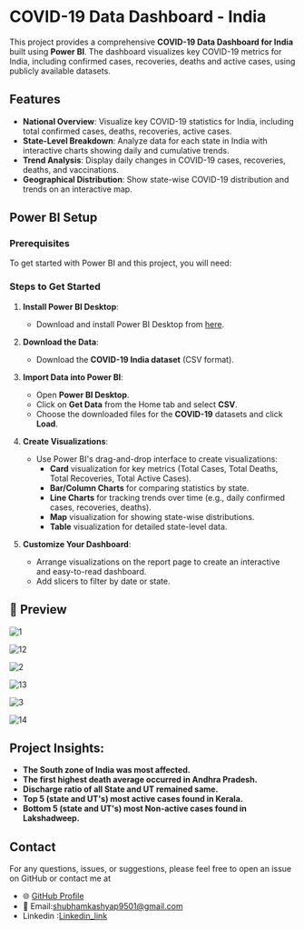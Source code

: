 # COVID-19 Data Dashboard - India

This project provides a comprehensive **COVID-19 Data Dashboard for India** built using **Power BI**. The dashboard visualizes key COVID-19 metrics for India, including confirmed cases, recoveries, deaths and active cases, using publicly available datasets.

## Features

- **National Overview**: Visualize key COVID-19 statistics for India, including total confirmed cases, deaths, recoveries, active cases.
- **State-Level Breakdown**: Analyze data for each state in India with interactive charts showing daily and cumulative trends.
- **Trend Analysis**: Display daily changes in COVID-19 cases, recoveries, deaths, and vaccinations.
- **Geographical Distribution**: Show state-wise COVID-19 distribution and trends on an interactive map.

## Power BI Setup

### Prerequisites

To get started with Power BI and this project, you will need:

### Steps to Get Started

1. **Install Power BI Desktop**:
   - Download and install Power BI Desktop from [here](https://powerbi.microsoft.com/desktop/).

2. **Download the Data**:
   - Download the **COVID-19 India dataset** (CSV format).

3. **Import Data into Power BI**:
   - Open **Power BI Desktop**.
   - Click on **Get Data** from the Home tab and select **CSV**.
   - Choose the downloaded files for the **COVID-19** datasets and click **Load**.

6. **Create Visualizations**:
   - Use Power BI's drag-and-drop interface to create visualizations:
     - **Card** visualization for key metrics (Total Cases, Total Deaths, Total Recoveries, Total Active Cases).
     - **Bar/Column Charts** for comparing statistics by state.
     - **Line Charts** for tracking trends over time (e.g., daily confirmed cases, recoveries, deaths).
     - **Map** visualization for showing state-wise distributions.
     - **Table** visualization for detailed state-level data.
  
7. **Customize Your Dashboard**:
   - Arrange visualizations on the report page to create an interactive and easy-to-read dashboard.
   - Add slicers to filter by date or state.


## 📸 Preview  




![1](https://github.com/user-attachments/assets/3a2f0407-ff64-4f3c-a682-85d932e28057)




![12](https://github.com/user-attachments/assets/68193485-b2f0-4ea8-b233-358a24e09ee8)



![2](https://github.com/user-attachments/assets/f2ef2a7a-31ca-4089-b07f-edbb3b742527)



![13](https://github.com/user-attachments/assets/5035e847-03a0-4390-87f5-5889a5b2604a)




![3](https://github.com/user-attachments/assets/ba83110d-f5db-44da-a254-8ade204e3e91)





![14](https://github.com/user-attachments/assets/a2a13332-12c1-4091-b01a-c75723a51f9d)
 




## Project Insights:

- **The South zone of India was most affected.**
- **The first highest death average occurred in Andhra Pradesh.**
- **Discharge ratio of all State and UT remained same.**
- **Top 5 (state and UT's) most active cases found in Kerala.**
- **Bottom 5 (state and UT's) most Non-active cases found in Lakshadweep.**


## Contact

For any questions, issues, or suggestions, please feel free to open an issue on GitHub or contact me at 

- 🌐 [GitHub Profile](https://github.com/ShubhamKumar0786https://github.com/ShubhamKumar0786)  
- 📧 Email:shubhamkashyap9501@gmail.com
- Linkedin :[Linkedin_link](https://www.linkedin.com/in/shubham9797/)



